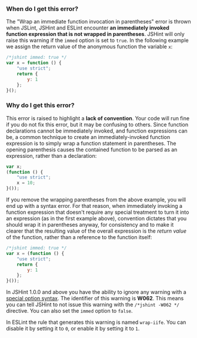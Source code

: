<!---
{
    "titles": [
        "Wrap an immediate function invocation in parentheses",
        "W062"
    ],
    "slugs": [
        "wrap-an-immediate-function-invocation-in-parentheses",
        "w062"
    ],
    "linters": [
        "jslint",
        "jshint",
        "eslint"
    ],
    "author": "jallardice"
}
-->

### When do I get this error?

The "Wrap an immediate function invocation in parentheses" error is thrown when
JSLint, JSHint and ESLint encounter **an immediately invoked function expression
that is not wrapped in parentheses**. JSHint will only raise this warning if the
`immed` option is set to `true`.  In the following example we assign the return
value of the anonymous function the variable `x`:

<!---
{
    "linter": "jslint",
    "version": "2013-04-29"
}
-->
```javascript
/*jshint immed: true */
var x = function () {
    "use strict";
    return {
        y: 1
    };
}();
```

### Why do I get this error?

This error is raised to highlight a **lack of convention**. Your code will run
fine if you do not fix this error, but it may be confusing to others. Since
function declarations cannot be immediately invoked, and function expressions
can be, a common technique to create an immediately-invoked function expression
is to simply wrap a function statement in parentheses. The opening parenthesis
causes the contained function to be parsed as an expression, rather than a
declaration:

<!---
{
    "linter": "jslint",
    "version": "2013-04-29"
}
-->
```javascript
var x;
(function () {
    "use strict";
    x = 10;
}());
```

If you remove the wrapping parentheses from the above example, you will end up
with a syntax error. For that reason, when immediately invoking a function
expression that doesn't require any special treatment to turn it into an
expression (as in the first example above), convention dictates that you should
wrap it in parentheses anyway, for consistency and to make it clearer that the
resulting value of the overall expression is the *return value* of the function,
rather than a reference to the function itself:

<!---
{
    "linter": "jslint",
    "version": "2013-04-29"
}
-->
```javascript
/*jshint immed: true */
var x = (function () {
    "use strict";
    return {
        y: 1
    };
}());
```

In JSHint 1.0.0 and above you have the ability to ignore any warning with a
[special option syntax][jshintopts]. The identifier of this warning is **W062**.
This means you can tell JSHint to not issue this warning with the `/*jshint
-W062 */` directive. You can also set the `immed` option to `false`.

In ESLint the rule that generates this warning is named `wrap-iife`. You can
disable it by setting it to `0`, or enable it by setting it to `1`.

[jshintopts]: http://jshint.com/docs/#options
